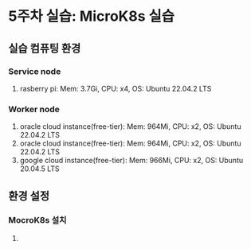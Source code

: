 # 5주차 실습: MicroK8s 실습

## 실습 컴퓨팅 환경

### Service node

1. rasberry pi:
    Mem: 3.7Gi, CPU: x4, OS: Ubuntu 22.04.2 LTS

### Worker node

1. oracle cloud instance(free-tier):
    Mem: 964Mi, CPU: x2, OS: Ubuntu 22.04.2 LTS
2. oracle cloud instance(free-tier):
    Mem: 964Mi, CPU: x2, OS: Ubuntu 22.04.2 LTS
3. google cloud instance(free-tier):
    Mem: 966Mi, CPU: x2, OS: Ubuntu 20.04.5 LTS

## 환경 설정

### MocroK8s 설치

1. 
